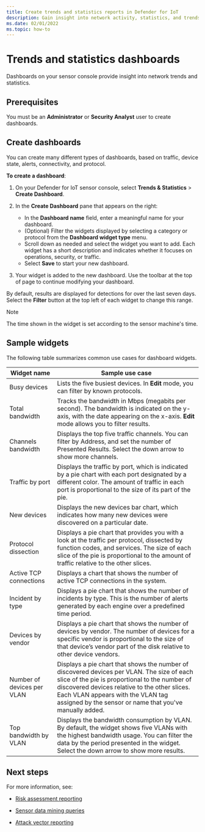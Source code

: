 ```yaml
---
title: Create trends and statistics reports in Defender for IoT
description: Gain insight into network activity, statistics, and trends by using Defender for IoT Trends and Statistics widgets.
ms.date: 02/01/2022
ms.topic: how-to
---
```


# Trends and statistics dashboards

Dashboards on your sensor console provide insight into network trends and statistics.

## Prerequisites

You must be an **Administrator** or **Security Analyst** user to create dashboards.

## Create dashboards

You can create many different types of dashboards, based on traffic, device state, alerts, connectivity, and protocol.

**To create a dashboard**:

1. On your Defender for IoT sensor console, select **Trends & Statistics** > **Create Dashboard**.

1. In the **Create Dashboard** pane that appears  on the right:

    - In the **Dashboard name** field, enter a meaningful name for your dashboard.
    - (Optional) Filter the widgets displayed by selecting a category or protocol from the **Dashboard widget type** menu.
    - Scroll down as needed and select the widget you want to add. Each widget has a short description and indicates whether it focuses on operations, security, or traffic.
    - Select **Save** to start your new dashboard.

1. Your widget is added to the new dashboard. Use the toolbar at the top of page to continue modifying your dashboard.

By default, results are displayed for detections for over the last seven days. Select the **Filter** button at the top left of each widget to change this range.

> [!NOTE]
> The time shown in the widget is set according to the sensor machine's time.
>

## Sample widgets

The following table summarizes common use cases for dashboard widgets.

Widget name | Sample use case
--- | ---
Busy devices | Lists the five busiest devices. In **Edit** mode, you can filter by known protocols.
Total bandwidth | Tracks the bandwidth in Mbps (megabits per second). The bandwidth is indicated on the y-axis, with the date appearing on the x-axis. **Edit** mode allows you to filter results.
Channels bandwidth | Displays the top five traffic channels. You can filter by Address, and set the number of Presented Results. Select the down arrow to show more channels.
Traffic by port | Displays the traffic by port, which is indicated by a pie chart with each port designated by a different color. The amount of traffic in each port is proportional to the size of its part of the pie.
New devices | Displays the new devices bar chart, which indicates how many new devices were discovered on a particular date.
Protocol dissection | Displays a pie chart that provides you with a look at the traffic per protocol, dissected by function codes, and services. The size of each slice of the pie is proportional to the amount of traffic relative to the other slices.
Active TCP connections | Displays a chart that shows the number of active TCP connections in the system.
Incident by type | Displays a pie chart that shows the number of incidents by type. This is the number of alerts generated by each engine over a predefined time period.
Devices by vendor | Displays a pie chart that shows the number of devices by vendor. The number of devices for a specific vendor is proportional to the size of that device’s vendor part of the disk relative to other device vendors.
Number of devices per VLAN | Displays a pie chart that shows the number of discovered devices per VLAN. The size of each slice of the pie is proportional to the number of discovered devices relative to the other slices. Each VLAN appears with the VLAN tag assigned by the sensor or name that you've manually added.
Top bandwidth by VLAN | Displays the bandwidth consumption by VLAN. By default, the widget shows five VLANs with the highest bandwidth usage. You can filter the data by the period presented in the widget. Select the down arrow to show more results.

## Next steps

For more information, see:

- [Risk assessment reporting](how-to-create-risk-assessment-reports.md)

- [Sensor data mining queries](how-to-create-data-mining-queries.md)

- [Attack vector reporting](how-to-create-attack-vector-reports.md)
